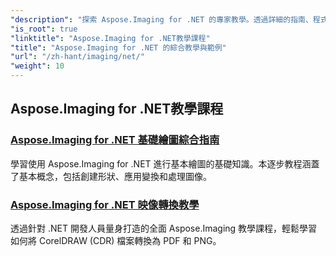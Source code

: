 ```yaml
---
"description": "探索 Aspose.Imaging for .NET 的專家教學。透過詳細的指南、程式碼範例和實用見解學習如何操作、轉換和處理圖像。非常適合旨在簡化 .NET 應用程式中的影像處理任務的開發人員。"
"is_root": true
"linktitle": "Aspose.Imaging for .NET教學課程"
"title": "Aspose.Imaging for .NET 的綜合教學與範例"
"url": "/zh-hant/imaging/net/"
"weight": 10
---
```


## Aspose.Imaging for .NET教學課程
### [Aspose.Imaging for .NET 基礎繪圖綜合指南](./guide-to-basic-drawing/)
學習使用 Aspose.Imaging for .NET 進行基本繪圖的基礎知識。本逐步教程涵蓋了基本概念，包括創建形狀、應用變換和處理圖像。
### [Aspose.Imaging for .NET 映像轉換教學](./image-conversion/)
透過針對 .NET 開發人員量身打造的全面 Aspose.Imaging 教學課程，輕鬆學習如何將 CorelDRAW (CDR) 檔案轉換為 PDF 和 PNG。